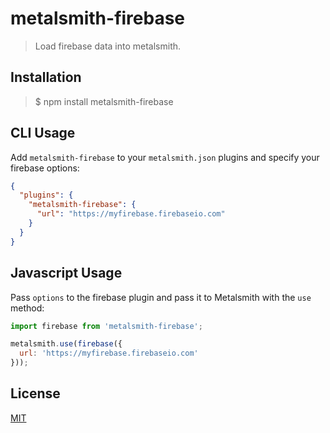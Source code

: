 # metalsmith-firebase

> Load firebase data into metalsmith.

## Installation

> $ npm install metalsmith-firebase

## CLI Usage

Add `metalsmith-firebase` to your `metalsmith.json` plugins and specify your firebase options:

```json
{
  "plugins": {
    "metalsmith-firebase": {
      "url": "https://myfirebase.firebaseio.com"
    }
  }
}
```

## Javascript Usage

Pass `options` to the firebase plugin and pass it to Metalsmith with the `use` method:

```js
import firebase from 'metalsmith-firebase';

metalsmith.use(firebase({
  url: 'https://myfirebase.firebaseio.com'
}));
```

## License

[MIT]()